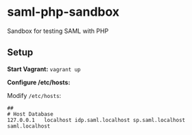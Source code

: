 # saml-php-sandbox

Sandbox for testing SAML with PHP

## Setup

**Start Vagrant:** `vagrant up`

**Configure /etc/hosts:**

Modify `/etc/hosts`: 

```
##
# Host Database
127.0.0.1	localhost idp.saml.localhost sp.saml.localhost saml.localhost
```
